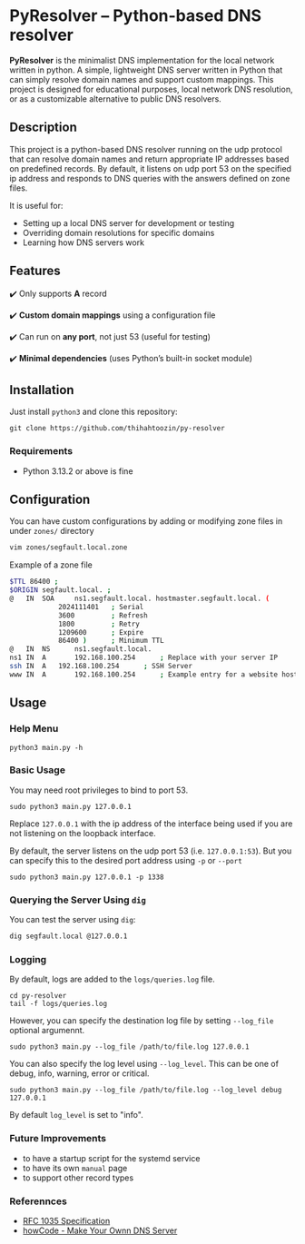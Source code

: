 # PyResolver – Python-based DNS resolver

**PyResolver** is the minimalist DNS implementation for the local network written in python. A simple, lightweight DNS server written in Python that can simply resolve domain names and support custom mappings. This project is designed for educational purposes, local network DNS resolution, or as a customizable alternative to public DNS resolvers.

## Description

This project is a python-based DNS resolver running on the udp protocol that can resolve domain names and return appropriate IP addresses based on predefined records.
By default, it listens on udp port 53 on the specified ip address and responds to DNS queries with the answers defined on zone files.

It is useful for:  
- Setting up a local DNS server for development or testing  
- Overriding domain resolutions for specific domains  
- Learning how DNS servers work  

## Features  

✔️ Only supports **A** record

✔️ **Custom domain mappings** using a configuration file  

✔️ Can run on **any port**, not just 53 (useful for testing)  

✔️ **Minimal dependencies** (uses Python’s built-in socket module)  

## Installation
Just install `python3` and clone this repository:
```
git clone https://github.com/thihahtoozin/py-resolver
```

### Requirements
- Python 3.13.2 or above is fine


## Configuration
You can have custom configurations by adding or modifying zone files in under `zones/` directory
```sh
vim zones/segfault.local.zone
```

Example of a zone file
```sh
$TTL 86400 ;
$ORIGIN segfault.local. ;
@   IN  SOA     ns1.segfault.local. hostmaster.segfault.local. (
            2024111401   ; Serial
            3600         ; Refresh
            1800         ; Retry
            1209600      ; Expire
            86400 )      ; Minimum TTL
@   IN  NS      ns1.segfault.local.
ns1 IN  A       192.168.100.254      ; Replace with your server IP
ssh IN	A	192.168.100.254      ; SSH Server
www IN  A       192.168.100.254      ; Example entry for a website host
```

## Usage
### Help Menu

```
python3 main.py -h
```

### Basic Usage
You may need root privileges to bind to port 53.
```
sudo python3 main.py 127.0.0.1
```
Replace `127.0.0.1` with the ip address of the interface being used if you are not listening on the loopback interface.

By default, the server listens on the udp port 53 (i.e. `127.0.0.1:53`). But you can specify this to the desired port address using `-p` or `--port`

```
sudo python3 main.py 127.0.0.1 -p 1338
```

### Querying the Server Using `dig`
You can test the server using `dig`:

```sh
dig segfault.local @127.0.0.1
```

### Logging

By default, logs are added to the `logs/queries.log` file.
```
cd py-resolver
tail -f logs/queries.log
```

However, you can specify the destination log file by setting `--log_file` optional argumennt. 

```
sudo python3 main.py --log_file /path/to/file.log 127.0.0.1
```

You can also specify the log level using `--log_level`. This can be one of debug, info, warning, error or critical.
```
sudo python3 main.py --log_file /path/to/file.log --log_level debug 127.0.0.1
```
By default `log_level` is set to "info".

### Future Improvements
- to have a startup script for the systemd service
- to have its own `manual` page
- to support other record types


### Referennces
- [RFC 1035 Specification](https://www.ietf.org/rfc/rfc1035.txt)
- [howCode - Make Your Ownn DNS Server](https://www.youtube.com/watch?v=HdrPWGZ3NRo&list=PLBOh8f9FoHHhvO5e5HF_6mYvtZegobYX2)
